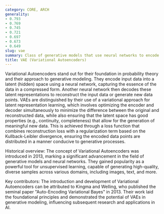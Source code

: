 ```yaml
---
category: CORE, ARCH
generality:
- 0.793
- 0.769
- 0.745
- 0.721
- 0.697
- 0.673
- 0.649
slug: vae
summary: Class of generative models that use neural networks to encode inputs into a latent space and then decode from this space to reconstruct the input or generate new data that resemble the input data.
title: VAE (Variational Autoencoders)
---
```


Variational Autoencoders stand out for their foundation in probability theory and their approach to generative modeling. They encode input data into a latent (hidden) space using a neural network, capturing the essence of the data in a compressed form. Another neural network then decodes these latent representations to reconstruct the input data or generate new data points. VAEs are distinguished by their use of a variational approach for latent representation learning, which involves optimizing the encoder and decoder simultaneously to minimize the difference between the original and reconstructed data, while also ensuring that the latent space has good properties (e.g., continuity, completeness) that allow for the generation of meaningful new data. This is achieved through a loss function that combines reconstruction loss with a regularization term based on the Kullback-Leibler divergence, ensuring the encoded data points are distributed in a manner conducive to generative processes.

Historical overview: The concept of Variational Autoencoders was introduced in 2013, marking a significant advancement in the field of generative models and neural networks. They gained popularity as a powerful tool for unsupervised learning, capable of generating high-quality, diverse samples across various domains, including images, text, and more.

Key contributors: The introduction and development of Variational Autoencoders can be attributed to Kingma and Welling, who published the seminal paper "Auto-Encoding Variational Bayes" in 2013. Their work laid the foundational principles and demonstrated the potential of VAEs in generative modeling, influencing subsequent research and applications in AI.